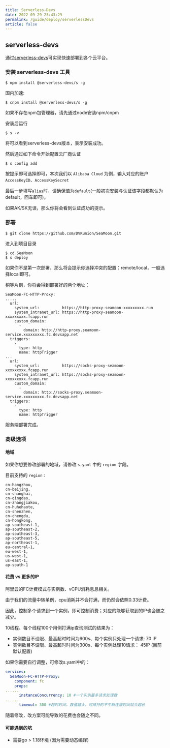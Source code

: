 ```yaml
---
title: Serverless-Devs
date: 2022-09-29 23:43:29
permalink: /guide/deploy/serverlessDevs
article: false
---
```


## serverless-devs

通过[serverless-devs](http://www.serverless-devs.com)可实现快速部署到各个云平台。


### 安装 serverless-devs 工具
```shell
$ npm install @serverless-devs/s -g
```

国内加速:

```shell
$ cnpm install @serverless-devs/s -g
```

如果不存在npm包管理器，请先通过node安装npm/cnpm

安装后运行

```shell
$ s -v
```

将可以看到serverless-devs版本，表示安装成功。

然后通过如下命令开始配置云厂商认证

```shell
$ s config add 
```

按提示即可选择即可，本次我们以 `Alibaba Cloud` 为例，输入对应的账户`AccessKeyID`、`AccessKeySecret`

最后一步填写`alias`时，请确保值为`default`(一般初次安装与认证该字段都默认为default，回车即可)。

如果AK/SK无误，那么你将会看到认证成功的提示。

### 部署

```shell
$ git clone https://github.com/DVKunion/SeaMoon.git
```

进入到项目目录
```shell
$ cd SeaMoon
$ s deploy
```

如果你不是第一次部署，那么将会提示你选择冲突的配置：remote/local，一般选择local即可。

稍等片刻，你将会得到部署好的两个地址：
```shell
SeaMoon-FC-HTTP-Proxy: 
.....
  url: 
    system_url:          https://http-proxy-seamoon-xxxxxxxxx.run
    system_intranet_url: https://http-proxy-seamoon-xxxxxxxxx.fcapp.run
    custom_domain: 
      - 
        domain: http://http-proxy.seamoon-service.xxxxxxxxx.fc.devsapp.net
  triggers: 
    - 
      type: http
      name: httpTrigger
...
  url: 
    system_url:          https://socks-proxy-seamoon-xxxxxxxxx.fcapp.run
    system_intranet_url: https://socks-proxy-seamoon-xxxxxxxxx.fcapp.run
    custom_domain: 
      - 
        domain: http://socks-proxy.seamoon-service.xxxxxxxxx.fc.devsapp.net
  triggers: 
    - 
      type: http
      name: httpTrigger
```

服务端部署完成。

### 高级选项

#### 地域

如果你想要修改部署的地域，请修改 `s.yaml` 中的 `region` 字段。

目前支持的 `region` :
```
cn-hangzhou, 
cn-beijing, 
cn-shanghai, 
cn-qingdao, 
cn-zhangjiakou, 
cn-huhehaote, 
cn-shenzhen, 
cn-chengdu, 
cn-hongkong, 
ap-southeast-1, 
ap-southeast-2, 
ap-southeast-3, 
ap-southeast-5, 
ap-northeast-1, 
eu-central-1, 
eu-west-1, 
us-west-1, 
us-east-1, 
ap-south-1
```

#### 花费 vs 更多的IP

阿里云的FC计费模式与实例数、vCPU消耗息息相关。

由于我们的流量中转单例，cpu消耗并不会打满，而仍然会依照0.33计费。

因此，控制多个请求到一个实例，即可控制消费；对应的能够获取到的IP也会随之减少。

10线程、每个线程100个用例打满ip查询测试的结果为：

+ 实例数目不设限、最高超时时间为600s、每个实例只处理一个请求: 70 IP
+ 实例数目不设限、最高超时时间为300s、每个实例处理10请求： 45IP (目前默认配置)

如果你需要自行调整，可修改s.yaml中的：

```yaml
services:
  SeaMoon-FC-HTTP-Proxy:
    component: fc
    props:
......
      instanceConcurrency: 10 #一个实例最多请求处理数
......
      timeout: 300 #超时时间，数值越大，可维持的不中断连接时间就会越长
```

随着修改，改方案可能导致的花费也会随之不同。

#### 可能遇到的坑

+ 需要go > 1.18环境 (因为需要动态编译)